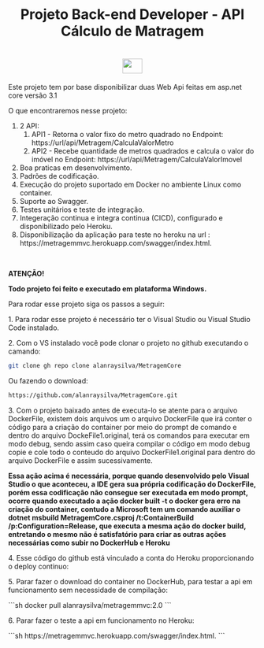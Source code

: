 <h1 align="center">Projeto Back-end Developer - API Cálculo de Matragem</h1>
<h1 align="center">
    <img src="https://user-images.githubusercontent.com/13840069/124410085-09eab200-dd20-11eb-9532-1538e0e2642b.png" width="40" height="30">
    </img>
</h1>
<p align="left">Este projeto tem por base disponibilizar duas Web Api feitas em asp.net core versão 3.1</p>
<p align="left">O que encontraremos nesse projeto:</p>
<ol class="inside square">
    <li> 2 API:
        <ol class="inside square">
            <li>API1 - Retorna o valor fixo do metro quadrado no Endpoint: https://url/api/Metragem/CalculaValorMetro</li>
            <li>API2 - Recebe quantidade de metros quadrados e calcula o valor do imóvel no Endpoint: https://url/api/Metragem/CalculaValorImovel</li>
        </ol>
    </li>
    <li>Boa praticas em desenvolvimento.</li>
    <li>Padrões de codificação.</li>
    <li>Execução do projeto suportado em Docker no ambiente Linux como container.</li>
    <li>Suporte ao Swagger.</li>
    <li>Testes unitários e teste de integração.</li>
    <li>Integeração continua e integra continua (CICD), configurado e disponibilizado pelo Heroku.</li>
    <li>Disponibilização da aplicação para teste no heroku na url : https://metragemmvc.herokuapp.com/swagger/index.html.</li>
</ol>
</br>
<p align="left"><b>ATENÇÃO!</b></p>
<p align="left"><b>Todo projeto foi feito e executado em plataforma Windows.</b></p>
<p align="left">Para rodar esse projeto siga os passos a seguir:</p>
<p align="left">1. Para rodar esse projeto é necessário ter o Visual Studio ou Visual Studio Code instalado.</p>
<p align="left">2. Com o VS instalado você pode clonar o projeto no github executando o camando: </p>

```sh
git clone gh repo clone alanraysilva/MetragemCore 
```
<p align="left"> Ou fazendo o download:</p>

```sh
https://github.com/alanraysilva/MetragemCore.git 
```
<p align="left">3. Com o projeto baixado antes de executa-lo se atente para o arquivo DockerFile, existem dois arquivos um o arquivo DockerFile que irá conter o código para a criação do container por meio do prompt de comando e dentro do arquivo DockeFile1.original, terá os comandos para executar em modo debug, sendo assim caso queira compilar o código em modo debug copie e cole todo o conteudo do arquivo DockerFile1.original para dentro do arquivo DockerFile e assim sucessivamente.</p>
<p align="left"><b>Essa ação acima é necessária, porque quando desenvolvido pelo Visual Studio o que aconteceu, a IDE gera sua própria codificação do DockerFile, porém essa codificação não consegue ser executada em modo prompt, ocorre quando executado a ação docker built -t o docker gera erro na criação do container, contudo a Microsoft tem um comando auxiliar o dotnet msbuild MetragemCore.csproj /t:ContainerBuild /p:Configuration=Release, que executa a mesma ação do docker build, entretando o mesmo não é satisfatório para criar as outras ações necessárias como subir no DockerHub e Heroku </b></p>
<p align="left">4. Esse código do github está vinculado a conta do Heroku proporcionando o deploy continuo: </p>
<p align="left">5. Parar fazer o download do container no DockerHub, para testar a api em funcionamento sem necessidade de compilação: </p>
```sh
docker pull alanraysilva/metragemmvc:2.0
```
<p align="left">6. Parar fazer o teste a api em funcionamento no Heroku: </p>
```sh
https://metragemmvc.herokuapp.com/swagger/index.html.
```

